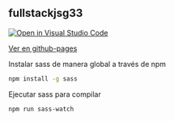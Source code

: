 ## fullstackjsg33

[![Open in Visual Studio Code](https://img.shields.io/badge/-Abrir%20en%20VsCode.dev-%23007ACC?style=for-the-badge&logo=visual-studio-code&logoColor=ffffff)](https://open.vscode.dev/enidev911/fullstackjsg33)


[Ver en github-pages](https://enidev911.github.io/fullstackjsg33/)


Instalar sass de manera global a través de npm  

```bash
npm install -g sass
```

Ejecutar sass para compilar

```bash
npm run sass-watch
```

